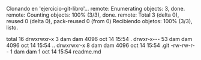 Clonando en 'ejercicio-git-libro'...
remote: Enumerating objects: 3, done.
remote: Counting objects: 100% (3/3), done.
remote: Total 3 (delta 0), reused 0 (delta 0), pack-reused 0 (from 0)
Recibiendo objetos: 100% (3/3), listo.

total 16
drwxrwxr-x  3 dam dam 4096 oct 14 15:54 .
drwxr-x--- 53 dam dam 4096 oct 14 15:54 ..
drwxrwxr-x  8 dam dam 4096 oct 14 15:54 .git
-rw-rw-r--  1 dam dam    1 oct 14 15:54 readme.md
